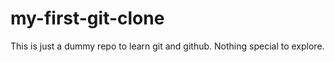 # my-first-git-clone
This is just a dummy repo to learn git and github. Nothing special to explore.
